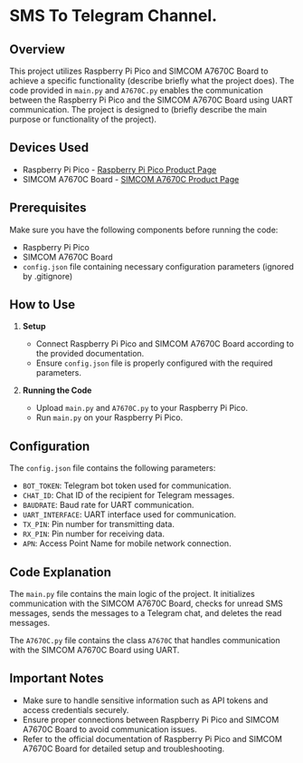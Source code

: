 # SMS To Telegram Channel.
## Overview

This project utilizes Raspberry Pi Pico and SIMCOM A7670C Board to achieve a specific functionality (describe briefly what the project does). The code provided in `main.py` and `A7670C.py` enables the communication between the Raspberry Pi Pico and the SIMCOM A7670C Board using UART communication. The project is designed to (briefly describe the main purpose or functionality of the project).

## Devices Used

- Raspberry Pi Pico - [Raspberry Pi Pico Product Page](https://www.raspberrypi.com/products/raspberry-pi-pico/)
- SIMCOM A7670C Board - [SIMCOM A7670C Product Page](https://www.graylogix.in/product/sim-a7670c-4g-lte-ttl-modem)

## Prerequisites

Make sure you have the following components before running the code:

- Raspberry Pi Pico
- SIMCOM A7670C Board
- `config.json` file containing necessary configuration parameters (ignored by .gitignore)

## How to Use

1. **Setup**

   - Connect Raspberry Pi Pico and SIMCOM A7670C Board according to the provided documentation.
   - Ensure `config.json` file is properly configured with the required parameters.

2. **Running the Code**
   - Upload `main.py` and `A7670C.py` to your Raspberry Pi Pico.
   - Run `main.py` on your Raspberry Pi Pico.

## Configuration

The `config.json` file contains the following parameters:

- `BOT_TOKEN`: Telegram bot token used for communication.
- `CHAT_ID`: Chat ID of the recipient for Telegram messages.
- `BAUDRATE`: Baud rate for UART communication.
- `UART_INTERFACE`: UART interface used for communication.
- `TX_PIN`: Pin number for transmitting data.
- `RX_PIN`: Pin number for receiving data.
- `APN`: Access Point Name for mobile network connection.

## Code Explanation

The `main.py` file contains the main logic of the project. It initializes communication with the SIMCOM A7670C Board, checks for unread SMS messages, sends the messages to a Telegram chat, and deletes the read messages.

The `A7670C.py` file contains the class `A7670C` that handles communication with the SIMCOM A7670C Board using UART.

## Important Notes

- Make sure to handle sensitive information such as API tokens and access credentials securely.
- Ensure proper connections between Raspberry Pi Pico and SIMCOM A7670C Board to avoid communication issues.
- Refer to the official documentation of Raspberry Pi Pico and SIMCOM A7670C Board for detailed setup and troubleshooting.
